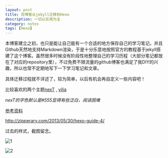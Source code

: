 ```yaml
---
layout: post
title: 将博客从jekyll迁移到Hexo
description: 一切以实用为主
category: notes
tags: [Hexo]
---
```


本博客建立之初，也只是能让自己能有一个合适的地方保存自己的学习笔记。并且Github天然地支持Markdown渲染，于是十分乐意地按照官方的教程基于jekyll搭建了这个博客。虽然很多时候没有阶段性地整理自己的学习历程（大部分笔记都放在了对应的repository里），不过免费不限流量的github博客也满足了我DIY的兴趣，所以也常不定期地写下一下学习笔记和文章。

具体迁移过程就不详述了，较为简单，以后有机会再自定义一些内容吧！

比较喜欢的两个主题[nexT](https://github.com/iissnan/hexo-theme-next) , [yilia](https://github.com/litten/hexo-theme-yilia)

*nexT的字色默认是\#555显得有些泛白，阅读困难*

[参考资料](http://www.zhihu.com/question/24422335/answer/46357100)

<http://zipperary.com/2013/05/30/hexo-guide-4/>

过去的样式，截图留念。

![1](/blog/images/1.jpg)

![2](/blog/images/2.jpg)